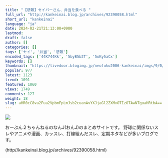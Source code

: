 ```yaml
---
title: "【悲報】セイバーさん、弁当を食べる "
full_url: "http://kankeinai.blog.jp/archives/92390058.html"
short_url: "kankeinai"
language: "ja"
date: 2024-02-21T21:13:00+0900
lastmod: 
draft: false
author: []
categories: []
tags: ['セイ', '弁当', '悲報']
encoded_tags: ['44K744Kk', '5byB5b2T', '5oKy5aCx']
keywords: []
thumbnail: "https://livedoor.blogimg.jp/neofuku2006-kankeinai/imgs/9/0/90347b3c.jpg"
popular: 977
latest: 1123
trend: 1091
featured: 1060
views: 1749
comments: 127
weight: 18
slug: aHR0cC8va2Fua2VpbmFpLmJsb2cuanAvYXJjaGl2ZXMvOTIzOTAwNTguaHRtbA==
---
```


![](https://livedoor.blogimg.jp/neofuku2006-kankeinai/imgs/9/0/90347b3c.jpg)

<div> <p id='blog-description'>おーぷん２ちゃんねるのなんJ(おんJ)のまとめサイトです。 野球に関係ないスレやアニメや漫画、カッスレ、打線組んだスレ、定期ネタなどが多いブログです。</p> </div>

(http//kankeinai.blog.jp/archives/92390058.html)
